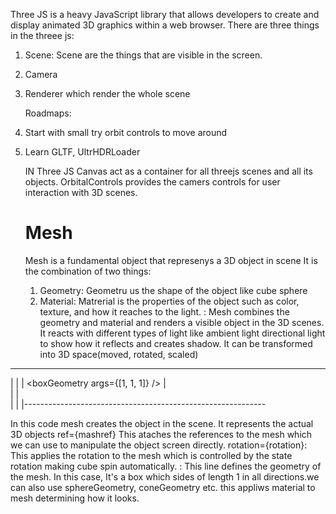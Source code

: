Three JS is a heavy JavaScript library that allows developers to create and display animated 3D graphics within a web browser.
There are three things in the threee js:
1. Scene: Scene are the things that are visible in the screen.
2. Camera
3. Renderer which render the whole scene

   Roadmaps:
1. Start with small try orbit controls to move around
2. Learn GLTF, UltrHDRLoader

   IN Three JS Canvas act as a container for all threejs scenes and all its objects.
   OrbitalControls provides the camers controls for user interaction with 3D scenes.
    # Mesh
   Mesh is a fundamental object that represenys a 3D object in scene
   It is the combination of two things:
   1. Geometry: Geometru us the shape of the object like cube sphere
   2.  Material: Matrerial is the properties of the object such as color, texture, and how it reaches to the light.
: Mesh combines the geometry and material and renders a visible object in the 3D scenes.
It reacts with different types of  light like ambient light directional light to show how it reflects and creates shadow.
It can be transformed into 3D space(moved, rotated, scaled)

------------------------------------------------------------ 
| <mesh ref={meshRef} rotation={rotation}>                  |
| <boxGeometry args={[1, 1, 1]} />                          |    
|  <meshStandardMaterial color="royalblue" />               |  
| </mesh>                                                   |
|------------------------------------------------------------

In this code mesh creates the object in the scene. It represents the actual 3D objects 
ref={mashref} This ataches the references to the mesh which we can use to manipulate the object screen directly. 
rotation={rotation}: This applies the rotation to the mesh which is controlled by the state rotation making cube spin automatically.
<boxGeometry args = {[1,1,1]} />: This line defines the geometry of the mesh. In this case, It's a box  which sides  of length 1 in all directions.we can also use sphereGeometry, coneGeometry etc.
<MeshStandardMaterial color ="blue"/> this appliws material to mesh determining how it looks.
